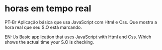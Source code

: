 # horas em tempo real
PT-Br
Aplicação básica que usa JavaScript com Html e Css. Que mostra a hora real que seu S.O está marcando.

EN-Us
Basic application that uses JavaScript with Html and Css. Which shows the actual time your S.O is checking.

